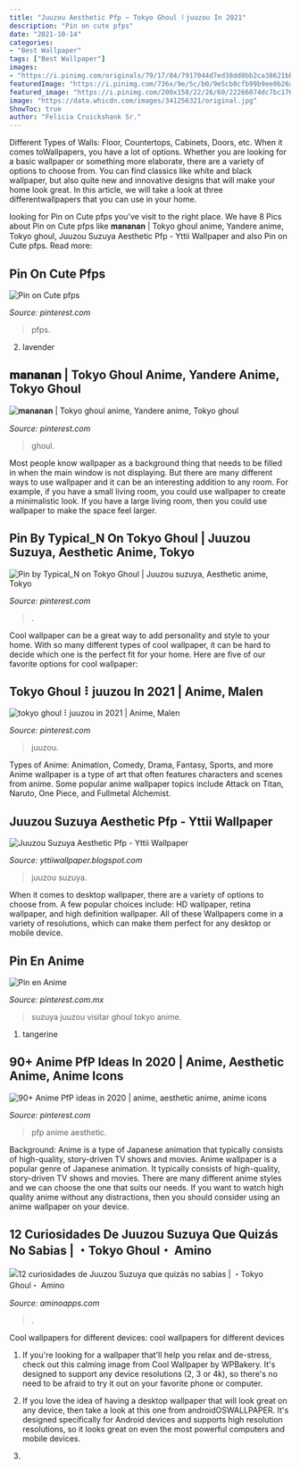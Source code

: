 ```yaml
---
title: "Juuzou Aesthetic Pfp ~ Tokyo Ghoul ⠇juuzou In 2021"
description: "Pin on cute pfps"
date: "2021-10-14"
categories:
- "Best Wallpaper"
tags: ["Best Wallpaper"]
images:
- "https://i.pinimg.com/originals/79/17/04/7917044d7ed38dd0bb2ca38621bb0f73.gif"
featuredImage: "https://i.pinimg.com/736x/9e/5c/b0/9e5cb0cfb99b9ee0b26a9e920d8d0429.jpg"
featured_image: "https://i.pinimg.com/200x150/22/26/60/22266074dc7bc17629090877d4b95630.jpg"
image: "https://data.whicdn.com/images/341256321/original.jpg"
ShowToc: true
author: "Felicia Cruickshank Sr."
---
```



Different Types of Walls: Floor, Countertops, Cabinets, Doors, etc.
When it comes toWallpapers, you have a lot of options. Whether you are looking for a basic wallpaper or something more elaborate, there are a variety of options to choose from. You can find classics like white and black wallpaper, but also quite new and innovative designs that will make your home look great. In this article, we will take a look at three differentwallpapers that you can use in your home.

	

		
looking for Pin on Cute pfps you've visit to the right place. We have 8 Pics about Pin on Cute pfps like 𝐦𝐚𝐧𝐚𝐧𝐚𝐧 | Tokyo ghoul anime, Yandere anime, Tokyo ghoul, Juuzou Suzuya Aesthetic Pfp - Yttii Wallpaper and also Pin on Cute pfps. Read more:
		
    
## Pin On Cute Pfps

<img loading=lazy src="https://i.pinimg.com/originals/ca/29/e6/ca29e62a0dfc0fcaeccf5b03fdfb9433.jpg" onerror="this.onerror=null;this.src='https://tse1.mm.bing.net/th?id=OIP.gnzCJWAFH1CQD_R0LPuADAHaHN&amp;pid=15.1';" alt="Pin on Cute pfps">

_Source: pinterest.com_

>pfps. 

	

2. lavender 

    
## 𝐦𝐚𝐧𝐚𝐧𝐚𝐧 | Tokyo Ghoul Anime, Yandere Anime, Tokyo Ghoul

<img loading=lazy src="https://i.pinimg.com/736x/ef/e9/a6/efe9a6f209348f6e7b5afaa472415c0c.jpg" onerror="this.onerror=null;this.src='https://tse4.mm.bing.net/th?id=OIP.HMqWJ9nHfMWhhh0PZarS4gHaHa&amp;pid=15.1';" alt="𝐦𝐚𝐧𝐚𝐧𝐚𝐧 | Tokyo ghoul anime, Yandere anime, Tokyo ghoul">

_Source: pinterest.com_

>ghoul. 

	

Most people know wallpaper as a background thing that needs to be filled in when the main window is not displaying. But there are many different ways to use wallpaper and it can be an interesting addition to any room. For example, if you have a small living room, you could use wallpaper to create a minimalistic look. If you have a large living room, then you could use wallpaper to make the space feel larger.

    
## Pin By Typical_N On Tokyo Ghoul | Juuzou Suzuya, Aesthetic Anime, Tokyo

<img loading=lazy src="https://i.pinimg.com/736x/9e/5c/b0/9e5cb0cfb99b9ee0b26a9e920d8d0429.jpg" onerror="this.onerror=null;this.src='https://tse4.mm.bing.net/th?id=OIP.49bJs-_m3csB2aZcNmZgiAHaGR&amp;pid=15.1';" alt="Pin by Typical_N on Tokyo Ghoul | Juuzou suzuya, Aesthetic anime, Tokyo">

_Source: pinterest.com_

>. 

	

Cool wallpaper can be a great way to add personality and style to your home. With so many different types of cool wallpaper, it can be hard to decide which one is the perfect fit for your home. Here are five of our favorite options for cool wallpaper: 

    
## Tokyo Ghoul ⠇juuzou In 2021 | Anime, Malen

<img loading=lazy src="https://i.pinimg.com/736x/a0/15/7e/a0157eace5bdcea15bc6214b10d0b6bb.jpg" onerror="this.onerror=null;this.src='https://tse4.mm.bing.net/th?id=OIP.KBhzoleEp39CE-WE032fQAHaHa&amp;pid=15.1';" alt="tokyo ghoul ⠇juuzou in 2021 | Anime, Malen">

_Source: pinterest.com_

>juuzou. 

	

Types of Anime: Animation, Comedy, Drama, Fantasy, Sports, and more
Anime wallpaper is a type of art that often features characters and scenes from anime. Some popular anime wallpaper topics include Attack on Titan, Naruto, One Piece, and Fullmetal Alchemist.

    
## Juuzou Suzuya Aesthetic Pfp - Yttii Wallpaper

<img loading=lazy src="https://data.whicdn.com/images/341256321/original.jpg" onerror="this.onerror=null;this.src='https://tse2.mm.bing.net/th?id=OIP.YvddIUMYUCrk-ElgqW4rYQHaDu&amp;pid=15.1';" alt="Juuzou Suzuya Aesthetic Pfp - Yttii Wallpaper">

_Source: yttiiwallpaper.blogspot.com_

>juuzou suzuya. 

	

When it comes to desktop wallpaper, there are a variety of options to choose from. A few popular choices include: HD wallpaper, retina wallpaper, and high definition wallpaper. All of these Wallpapers come in a variety of resolutions, which can make them perfect for any desktop or mobile device. 

    
## Pin En Anime

<img loading=lazy src="https://i.pinimg.com/originals/79/17/04/7917044d7ed38dd0bb2ca38621bb0f73.gif" onerror="this.onerror=null;this.src='https://tse1.mm.bing.net/th?id=OIP.lhPIu-lnZjAW9AyCxcsWrwHaEK&amp;pid=15.1';" alt="Pin en Anime">

_Source: pinterest.com.mx_

>suzuya juuzou visitar ghoul tokyo anime. 

	

1. tangerine 

    
## 90+ Anime PfP Ideas In 2020 | Anime, Aesthetic Anime, Anime Icons

<img loading=lazy src="https://i.pinimg.com/200x150/22/26/60/22266074dc7bc17629090877d4b95630.jpg" onerror="this.onerror=null;this.src='https://tse3.mm.bing.net/th?id=OIP.Dz0P0oPgIYLL9mN1JCqTywAAAA&amp;pid=15.1';" alt="90+ Anime PfP ideas in 2020 | anime, aesthetic anime, anime icons">

_Source: pinterest.com_

>pfp anime aesthetic. 

	

Background: Anime is a type of Japanese animation that typically consists of high-quality, story-driven TV shows and movies.
Anime wallpaper is a popular genre of Japanese animation. It typically consists of high-quality, story-driven TV shows and movies. There are many different anime styles and we can choose the one that suits our needs. If you want to watch high quality anime without any distractions, then you should consider using an anime wallpaper on your device.

    
## 12 Curiosidades De Juuzou Suzuya Que Quizás No Sabias | ・Tokyo Ghoul・ Amino

<img loading=lazy src="https://pm1.narvii.com/6445/65c0c7285a6a4e35b48477a92f3b9bd9c87ab572_hq.jpg" onerror="this.onerror=null;this.src='https://tse1.mm.bing.net/th?id=OIP.wPGv2e1IvM7mtauGNK54HgHaF3&amp;pid=15.1';" alt="12 curiosidades de Juuzou Suzuya que quizás no sabias | ・Tokyo Ghoul・ Amino">

_Source: aminoapps.com_

>. 

	

Cool wallpapers for different devices:
cool wallpapers for different devices 

1. If you're looking for a wallpaper that'll help you relax and de-stress, check out this calming image from Cool Wallpaper by WPBakery. It's designed to support any device resolutions (2, 3 or 4k), so there's no need to be afraid to try it out on your favorite phone or computer.

2. If you love the idea of having a desktop wallpaper that will look great on any device, then take a look at this one from androidOSWALLPAPER. It's designed specifically for Android devices and supports high resolution resolutions, so it looks great on even the most powerful computers and mobile devices.

3.

